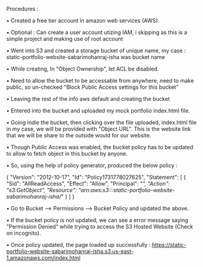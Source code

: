 Procedures : 

• Created a free tier account in amazon web services (AWS).

• Optional : Can create a user account utizing IAM, i skipping as this is a simple project and making use of root account

• Went into S3 and created a storage bucket of unique name, my case : static-portfolio-website-sabarimohanraj-isha was bucket name

• While creating, In "Object Ownership", let ACL be disabled.

• Need to allow the bucket to be accessable from anywhere, need to make public, so un-checked "Block Public Access settings for this bucket"

• Leaving the rest of the info aws default and creating the bucket

• Entered into the bucket and uploaded my mock portfolio index.html file.

• Going indie the bucket, then clicking over the file uploaded, index.html file in my case, we will be provided with "Object URL". This is the website link that we will be share to the outside would for our website.

• Though Public Access was enabled, the bucket policy has to be updated to allow to fetch object in this bucket by anyone.

• So, using the help of policy generator, produced the below policy :

{
    "Version": "2012-10-17",
    "Id": "Policy1731778027625",
    "Statement": [
        {
            "Sid": "AllReadAccess",
            "Effect": "Allow",
            "Principal": "*",
            "Action": "s3:GetObject",
            "Resource": "arn:aws:s3:::static-portfolio-website-sabarimohanraj-isha/*"
        }
    ]
}

• Go to Bucket --> Permissions --> Bucket Policy and updated the above.

• If the bucket policy is not updated, we can see a error message saying "Permission Denied" while trying to access the S3 Hosted Website (Check on incognito).

• Once policy updated, the page loaded up successfully : https://static-portfolio-website-sabarimohanraj-isha.s3.us-east-1.amazonaws.com/index.html

